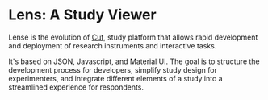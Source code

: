 # Lens: A Study Viewer

Lense is the evolution of [Cut](https://cut.social/), study platform that allows rapid development and deployment of research instruments and interactive tasks.

It's based on JSON, Javascript, and Material UI. The goal is to structure the development process for developers, simplify study design for experimenters, and integrate different elements of a study into a streamlined experience for respondents.
